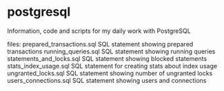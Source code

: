 postgresql
==========
Information, code and scripts for my daily work with PostgreSQL

files:
prepared_transactions.sql        SQL statement showing prepared transactions
running_queries.sql              SQL statement showing running queries
statements_and_locks.sql         SQL statement showing blocked statements
stats_index_usage.sql            SQL statement for creating stats about index usage
ungranted_locks.sql              SQL statement showing number of ungranted locks
users_connections.sql            SQL statement showing users and connections
